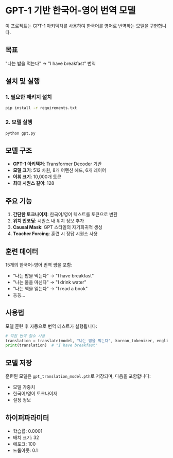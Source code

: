 # GPT-1 기반 한국어-영어 번역 모델

이 프로젝트는 GPT-1 아키텍처를 사용하여 한국어를 영어로 번역하는 모델을 구현합니다.

## 목표
"나는 밥을 먹는다" → "I have breakfast" 번역

## 설치 및 실행

### 1. 필요한 패키지 설치
```bash
pip install -r requirements.txt
```

### 2. 모델 실행
```bash
python gpt.py
```

## 모델 구조

- **GPT-1 아키텍처**: Transformer Decoder 기반
- **모델 크기**: 512 차원, 8개 어텐션 헤드, 6개 레이어
- **어휘 크기**: 10,000개 토큰
- **최대 시퀀스 길이**: 128

## 주요 기능

1. **간단한 토크나이저**: 한국어/영어 텍스트를 토큰으로 변환
2. **위치 인코딩**: 시퀀스 내 위치 정보 추가
3. **Causal Mask**: GPT 스타일의 자기회귀적 생성
4. **Teacher Forcing**: 훈련 시 정답 시퀀스 사용

## 훈련 데이터

15개의 한국어-영어 번역 쌍을 포함:
- "나는 밥을 먹는다" → "I have breakfast"
- "나는 물을 마신다" → "I drink water"
- "나는 책을 읽는다" → "I read a book"
- 등등...

## 사용법

모델 훈련 후 자동으로 번역 테스트가 실행됩니다:

```python
# 직접 번역 함수 사용
translation = translate(model, "나는 밥을 먹는다", korean_tokenizer, english_tokenizer)
print(translation)  # "I have breakfast"
```

## 모델 저장

훈련된 모델은 `gpt_translation_model.pth`로 저장되며, 다음을 포함합니다:
- 모델 가중치
- 한국어/영어 토크나이저
- 설정 정보

## 하이퍼파라미터

- 학습률: 0.0001
- 배치 크기: 32
- 에포크: 100
- 드롭아웃: 0.1

